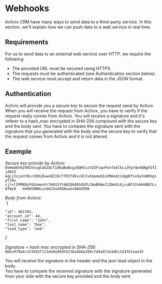 # Webhooks

Activix CRM have many ways to send data to a third-party service. In this section, we'll explain how we can push data to a web service in real time.

## Requirements

For us to send data to an external web service over HTTP, we require the following:

* The provided URL must be secured using HTTPS.
* The requests must be authenticated \(see Authentication section below\).
* The web service must accept and return data in the JSON format.

## Authentication

Activix will provide you a secure key to secure the request send by Activix. When you will receive the request from Activix, you have to verify if the request really comes from Activix. You will receive a signature and it's referer to a hash\_mac encrypted in SHA-256 compound with the secure key and the body sent. You have to compare the signature sent with the signature that you generated with the body and the secure key to verify that the request comes from Activix and it is not altered.

## Exemple

_Secure key provide by Activix:_ `DkHmA6h9Z4HZVxugCwE2QCTiOKaBwBxgz6QHCuztUZFsqvPovfa4lkLs2FprQe4QNghSfIjd8CD  
wqLiIujanY9LcCDOLBuweQZ19cT7R3f4EvvUCIvXepmebIuVMAodzidqpKfxvGyVoWHSgspTlNv  
cjlvlIPMK0sFGOomeoVr7H91SYt4A2Qk8RG4SPLCWaBbWeI1ZWxOi6jcuBF3YukH40B7LsOfWy9  
dxMdtBWNszsOGChoXOSNxoevdAOdIMA`  
  
_Body from Activix:_  
 `{  
   
    "id": 465783,   
    "account_id": 44,   
    "first_name": "John",   
    "last_name": "Doe",   
    "lead_type": "web"  
}`   
  
_Signature = hash mac encrypted in SHA-256:_   
`8bbc079a4c323565f113de0e84d5433ba4b8a399cfd4a07a54d6c524f61aae35`

You will receive the signature in the header and the json lead object in the body.   
You have to compare the received signature with the signature generated from your side with the secure key provided and the body sent.

